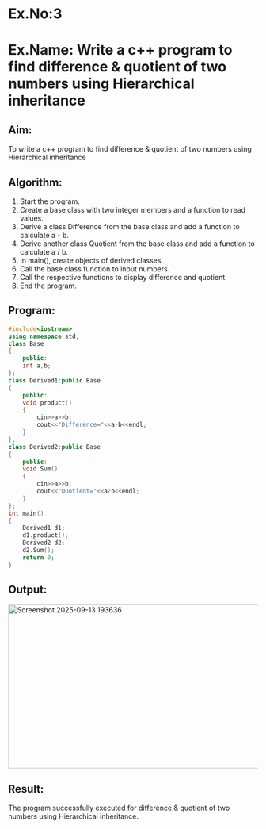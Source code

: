 # Ex.No:3
# Ex.Name: Write a c++ program to find difference & quotient  of two numbers using Hierarchical inheritance

## Aim:
To write a c++ program to find difference & quotient  of two numbers using Hierarchical inheritance

## Algorithm:
1. Start the program.
2. Create a base class with two integer members and a function to read values.
3. Derive a class Difference from the base class and add a function to calculate a - b.
4. Derive another class Quotient from the base class and add a function to calculate a / b.
5. In main(), create objects of derived classes.
6. Call the base class function to input numbers.
7. Call the respective functions to display difference and quotient.
8. End the program.

## Program:
```cpp
#include<iostream>
using namespace std;
class Base
{
    public:
    int a,b;
};
class Derived1:public Base
{
    public:
    void product()
    {
        cin>>a>>b;
        cout<<"Difference="<<a-b<<endl;
    }
};
class Derived2:public Base
{
    public:
    void Sum()
    {
        cin>>a>>b;
        cout<<"Quotient="<<a/b<<endl;
    }
};
int main()
{
    Derived1 d1;
    d1.product();
    Derived2 d2;
    d2.Sum();
    return 0;
}
```

## Output:
<img width="793" height="330" alt="Screenshot 2025-09-13 193636" src="https://github.com/user-attachments/assets/f6469beb-44b5-483f-9fdd-980228b9f838" />


## Result:
The program successfully executed for difference & quotient  of two numbers using Hierarchical inheritance.

